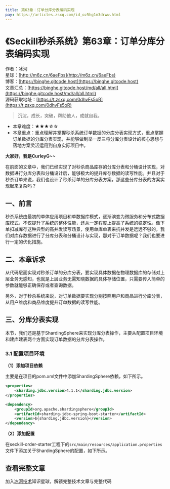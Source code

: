 ```yaml
---
title: 第63章：订单分库分表编码实现
pay: https://articles.zsxq.com/id_oz5hg1m3drww.html
---
```


# 《Seckill秒杀系统》第63章：订单分库分表编码实现

作者：冰河
<br/>星球：[http://m6z.cn/6aeFbs](http://m6z.cn/6aeFbs)
<br/>博客：[https://binghe.gitcode.host](https://binghe.gitcode.host)
<br/>文章汇总：[https://binghe.gitcode.host/md/all/all.html](https://binghe.gitcode.host/md/all/all.html)
<br/>源码获取地址：[https://t.zsxq.com/0dhvFs5oR](https://t.zsxq.com/0dhvFs5oR)

> 沉淀，成长，突破，帮助他人，成就自我。

* 本章难度：★★★☆☆
* 本章重点：重点理解并掌握秒杀系统订单数据的分库分表实现方式，重点掌握订单数据的分库分表实现，并能够做到举一反三将分库分表设计的核心思想与落地方案灵活运用到自身实际项目中。

**大家好，我是CurleyG~~**

在前面的文章中，我们已经实现了对秒杀商品库存的分库分表和分桶设计实现，对数据进行分库分表和分桶设计后，能够极大的提升库存数据的读写性能。并且对于秒杀订单来说，我们也设计了秒杀订单的分库分表方案，那这些分库分表的方案实现起来复杂吗？

## 一、前言

秒杀系统由最初的单体应用项目和单数据库模式，逐渐演变为微服务和分布式数据库模式，不仅提升了系统的整体性能，还从一定程度上提高了系统的稳定性。像下单扣减库存这种典型的高并发读写场景，使用单库单表来抗并发是远远不够的，我们对库存数据进行了分库分表和分桶设计与实现，那对于订单数据呢？我们也要进行一定的优化措施。

## 二、本章诉求

从代码层面实现对秒杀订单的分库分表，要实现具体数据在物理数据库的存储对上层业务无感知，也就是上层业务无需知晓数据的具体存储位置，只需要传入简单的参数就能够正确保存或者查询数据。

另外，对于秒杀系统来说，对订单数据要实现分别按照用户和商品进行分库分表，从用户维度和商品维度提升订单数据的读写性能。

## 三、分库分表实现

本节，我们还是基于ShardingSphere来实现分库分表操作，主要从配置项目环境和建库建表两个方面实现订单数据的分库分表操作。

### 3.1 配置项目环境

**（1）添加项目依赖**

主要是在项目的pom.xml文件中添加ShardingSphere依赖，如下所示。

```xml
<properties>
    <sharding.jdbc.version>4.1.1</sharding.jdbc.version>
</properties>

<dependency>
    <groupId>org.apache.shardingsphere</groupId>
    <artifactId>sharding-jdbc-spring-boot-starter</artifactId>
    <version>${sharding.jdbc.version}</version>
</dependency>
```

**（2）添加配置**

在seckill-order-starter工程下的`src/main/resources/application.properties`文件下添加关于ShardingSphere的配置，如下所示。

## 查看完整文章

加入[冰河技术](http://m6z.cn/6aeFbs)知识星球，解锁完整技术文章与完整代码
